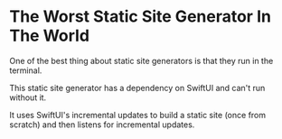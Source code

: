 
# The Worst Static Site Generator In The World

One of the best thing about static site generators is that they run in the terminal.

This static site generator has a dependency on SwiftUI and can't run without it.

It uses SwiftUI's incremental updates to build a static site (once from scratch) and then listens for incremental updates.
